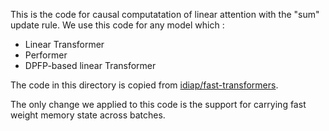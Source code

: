 This is the code for causal computatation of linear attention with the "sum" update rule.
We use this code for any model which :

* Linear Transformer
* Performer
* DPFP-based linear Transformer

The code in this directory is copied from [idiap/fast-transformers](https://github.com/idiap/fast-transformers/tree/master/fast_transformers/causal_product).

The only change we applied to this code is the support for carrying fast weight memory state across batches.

